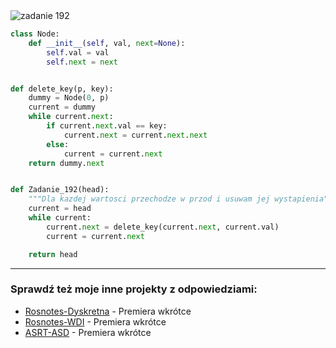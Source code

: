 <picture>
  <source srcset="../../srt/zbior_zadan/192.png" media="(prefers-color-scheme: light)">
  <source srcset="../../srt/zbior_zadan/black_192.png" media="(prefers-color-scheme: dark)">
  <img src="../../srt/zbior_zadan/black_192.png" alt="zadanie 192">
</picture>

```python
class Node:
    def __init__(self, val, next=None):
        self.val = val
        self.next = next


def delete_key(p, key):
    dummy = Node(0, p)
    current = dummy
    while current.next:
        if current.next.val == key:
            current.next = current.next.next
        else:
            current = current.next
    return dummy.next


def Zadanie_192(head):
    """Dla kazdej wartosci przechodze w przod i usuwam jej wystapienia"""
    current = head
    while current:
        current.next = delete_key(current.next, current.val)
        current = current.next

    return head
```

---
### Sprawdź też moje inne projekty z odpowiedziami:
- [Rosnotes-Dyskretna](https://github.com/kamilGie/Rosnotes-Dyskretna) - Premiera wkrótce
- [Rosnotes-WDI](https://github.com/kamilGie/Rosnotes-WDI) - Premiera wkrótce
- [ASRT-ASD](https://github.com/kamilGie/Rosnotes-Dyskretna) - Premiera wkrótce
